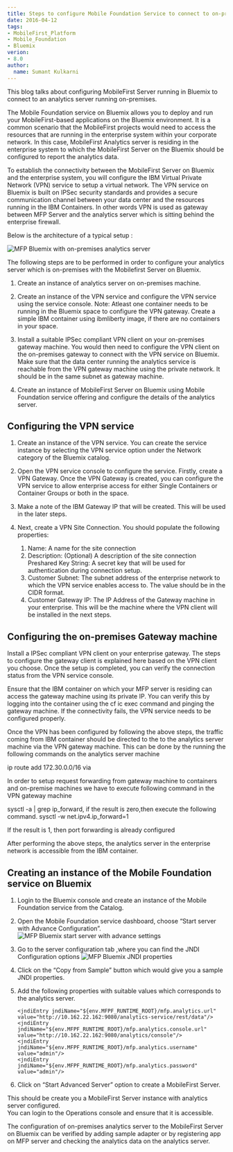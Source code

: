 ```yaml
---
title: Steps to configure Mobile Foundation Service to connect to on-premises Analytics server.
date: 2016-04-12
tags:
- MobileFirst_Platform
- Mobile_Foundation
- Bluemix
verion:
- 8.0
author: 
  name: Sumant Kulkarni
---
```

This blog talks about configuring MobileFirst Server running in Bluemix to connect to an analytics server running on-premises.

The Mobile Foundation service on Bluemix allows you to deploy and run your MobileFirst-based applications on the Bluemix environment. It is a common scenario that the MobileFirst projects would need to access the resources that are running in the enterprise system within your corporate network. In this case, MobileFirst Analytics server is residing in the enterprise system to which the MobileFirst Server on the Bluemix should be configured to report the analytics data.

To establish the connectivity between the MobileFirst Server on Bluemix and the enterprise system,  you will configure the IBM Virtual Private Network (VPN) service to setup a virtual network. The VPN service on Bluemix is built on IPSec security standards and provides a secure communication channel between your data center and the resources running in the IBM Containers. In other words VPN is used as gateway between MFP Server and the analytics server which is sitting behind the enterprise firewall.

Below is the architecture of a typical setup :

![MFP Bluemix with on-premises analytics server ]({{site.baseurl}}/assets/blog/2016-04-12-mobile-foundation-bluemix-configuration-with-onprem-analytics-server/MFPwithAnalytics.png)

The following steps are to be performed in order to configure your analytics server which is on-premises with the Mobilefirst Server on Bluemix.

1.  Create an instance of analytics server on on-premises machine.

2. Create an instance of the VPN service and configure the VPN service using the service console. Note: Atleast one container needs to be running in the Bluemix space to configure the VPN gateway. Create a simple IBM container using ibmliberty image, if there are no containers in your space.

3. Install a suitable IPSec compliant VPN client on your on-premises gateway machine. You would then need to configure the VPN client on the on-premises gateway to connect with the VPN service on Bluemix. Make sure that the data center running the analytics service is reachable from the VPN gateway machine using the private network. It should be in the same subnet as gateway machine.

4. Create an instance of MobileFirst Server on Bluemix using Mobile Foundation
 service offering and configure the details of the analytics server.

## Configuring the VPN service

1. Create an instance of the VPN service. You can create the service instance by selecting the VPN service option under the Network category of the Bluemix catalog.

2. Open the VPN service console to configure the service. Firstly, create a VPN Gateway. Once the VPN Gateway is created, you can configure the VPN service to allow enterprise access for either Single Containers or Container Groups or both in the space.

3. Make a note of the IBM Gateway IP that will be created. This will be used in the later steps.

4. Next, create a VPN Site Connection. You should populate the following properties:
    1. Name: A name for the site connection
    2. Description: (Optional) A description of the site connection
       Preshared Key String: A secret key that will be used for authentication during connection setup.
    3. Customer Subnet: The subnet address of the enterprise network to  which the VPN service enables access to. The value should be in the CIDR format.
    4. Customer Gateway IP: The IP Address of the Gateway machine in your enterprise. This will be the machine where the VPN client will be installed in the next steps.

## Configuring the on-premises Gateway machine

Install a IPSec compliant VPN client on your enterprise gateway. The steps to configure the gateway client is explained here based on the VPN client you choose. Once the setup is completed, you can verify the connection status from the VPN service console.

Ensure that the IBM container on which your MFP server is residing can access the gateway machine using its private IP. You can verify this by logging into the container using the cf ic exec command and pinging the gateway machine. If the connectivity fails, the VPN service needs to be configured properly.

Once the VPN has been configured by following the above steps, the traffic coming from IBM container should be directed to the to the analytics server machine via the VPN gateway machine. This can be done by the running the following commands on the analytics server machine

ip route add 172.30.0.0/16 via <VPN Gateway machine ip>

In order to setup request forwarding from gateway machine to containers and on-premise machines we have to execute following command in the VPN gateway machine

 sysctl -a | grep ip_forward, if the result is zero,then execute the following command.
sysctl -w net.ipv4.ip_forward=1

If the result is 1, then port forwarding is already configured

After performing the above steps, the analytics server in the enterprise network is accessible from the IBM container.


## Creating an instance of the Mobile Foundation service on Bluemix

1.  Login to the Bluemix console and create an instance of the Mobile Foundation service from the Catalog.

2.  Open the Mobile Foundation service dashboard, choose “Start server with Advance Configuration”.
![MFP Bluemix start server with advance settings ]({{site.baseurl}}/assets/blog/2016-04-12-mobile-foundation-bluemix-configuration-with-onprem-analytics-server/StartServer.png)

3. Go to the server configuration tab ,where you can find the JNDI Configuration options
![MFP Bluemix JNDI properties ]({{site.baseurl}}/assets/blog/2016-04-12-mobile-foundation-bluemix-configuration-with-onprem-analytics-server/Jndiproperties.png)

4.  Click on the “Copy from Sample” button which would give you a sample JNDI properties.

5. Add the following properties with suitable values which corresponds to the analytics server.

    ```
    <jndiEntry jndiName="${env.MFPF_RUNTIME_ROOT}/mfp.analytics.url" value="http://10.162.22.162:9080/analytics-service/rest/data"/>
    <jndiEntry jndiName="${env.MFPF_RUNTIME_ROOT}/mfp.analytics.console.url" value="http://10.162.22.162:9080/analytics/console"/>
    <jndiEntry jndiName="${env.MFPF_RUNTIME_ROOT}/mfp.analytics.username" value="admin"/>
    <jndiEntry jndiName="${env.MFPF_RUNTIME_ROOT}/mfp.analytics.password" value="admin"/>

    ```

6. Click on “Start Advanced Server” option to create a MobileFirst Server.

This should be create you a MobileFirst Server instance with analytics server configured.  
You can login to the Operations console and ensure that it is accessible.

The configuration of on-premises analytics server to the MobileFirst Server on Bluemix can be verified by adding sample adapter or by registering app on MFP server and checking the analytics data on the analytics server.
